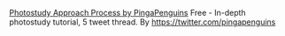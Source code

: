 
[Photostudy Approach Process by PingaPenguins](https://twitter.com/pingapenguins/status/1370011223513731072)
Free - In-depth photostudy tutorial, 5 tweet thread. By https://twitter.com/pingapenguins
